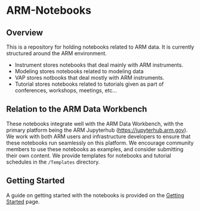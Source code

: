 # ARM-Notebooks

## Overview
This is a repository for holding notebooks related to ARM data.
It is currently structured around the ARM environment.

* Instrument stores notebooks that deal mainly with ARM instruments.
* Modeling stores notebooks related to modeling data
* VAP stores notbooks that deal mostly with ARM instruments.
* Tutorial stores notebooks related to tutorials given as part of 
conferences, workshops, meetings, etc...

## Relation to the ARM Data Workbench
These notebooks integrate well with the ARM Data Workbench, with the primary platform being the ARM Jupyterhub (https://jupyterhub.arm.gov). We work with both ARM users and infrastructure developers to ensure that these notebooks run seamlessly on this platform. We encourage community members to use these notebooks as examples, and consider submitting their own content. We provide templates for notebooks and tutorial schedules in the `/Templates` directory.

## Getting Started
A guide on getting started with the notebooks is provided on the [Getting Started](getting-started.md) page.
